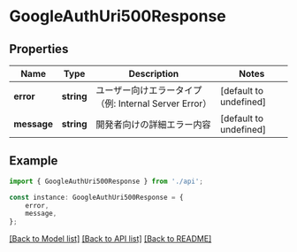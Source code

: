 # GoogleAuthUri500Response


## Properties

Name | Type | Description | Notes
------------ | ------------- | ------------- | -------------
**error** | **string** | ユーザー向けエラータイプ（例: Internal Server Error） | [default to undefined]
**message** | **string** | 開発者向けの詳細エラー内容 | [default to undefined]

## Example

```typescript
import { GoogleAuthUri500Response } from './api';

const instance: GoogleAuthUri500Response = {
    error,
    message,
};
```

[[Back to Model list]](../README.md#documentation-for-models) [[Back to API list]](../README.md#documentation-for-api-endpoints) [[Back to README]](../README.md)
